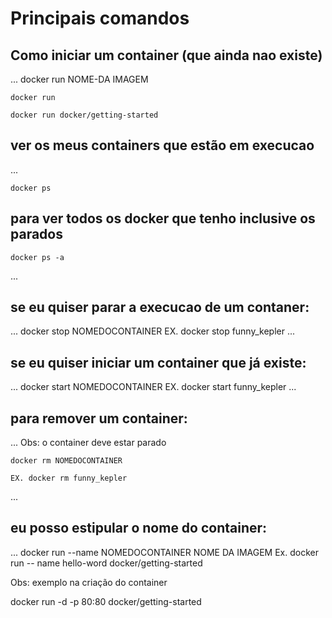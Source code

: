 # Principais comandos

## Como iniciar um container (que ainda nao existe)

...
    docker run NOME-DA IMAGEM   

    docker run

    docker run docker/getting-started

## ver os meus containers que estão em execucao
...

    docker ps

## para ver todos os docker que tenho inclusive os parados

    docker ps -a
...
## se eu quiser parar a execucao de um contaner:
...
    docker stop NOMEDOCONTAINER
    EX. docker stop funny_kepler
...
## se eu quiser iniciar um container que já existe:
...
    docker start NOMEDOCONTAINER
    EX. docker start funny_kepler
...
## para remover um container:
...
    Obs: o container deve estar parado

    docker rm NOMEDOCONTAINER

    EX. docker rm funny_kepler
...
## eu posso estipular o nome do container:
...
    docker run  --name NOMEDOCONTAINER NOME DA IMAGEM
    Ex. docker run -- name hello-word docker/getting-started

Obs: exemplo na criação do container


docker run -d -p 80:80 docker/getting-started
